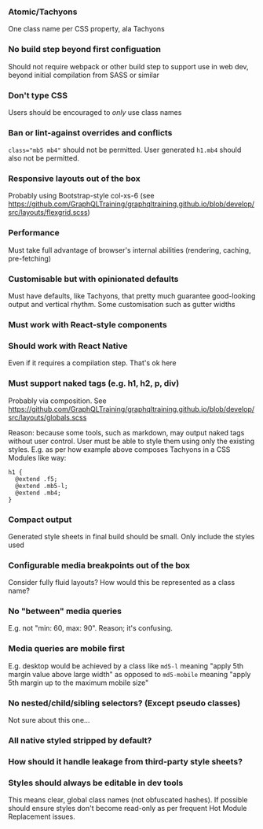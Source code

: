 ### Atomic/Tachyons

One class name per CSS property, ala Tachyons

### No build step beyond first configuation

Should not require webpack or other build step to support use in web dev, beyond initial compilation from SASS or similar

### Don't type CSS

Users should be encouraged to *only* use class names

### Ban or lint-against overrides and conflicts

`class="mb5 mb4"` should not be permitted. User generated `h1.mb4` should also not be permitted.

### Responsive layouts out of the box

Probably using Bootstrap-style col-xs-6 (see https://github.com/GraphQLTraining/graphqltraining.github.io/blob/develop/src/layouts/flexgrid.scss)

### Performance

Must take full advantage of browser's internal abilities (rendering, caching, pre-fetching)

### Customisable but with opinionated defaults

Must have defaults, like Tachyons, that pretty much guarantee good-looking output and vertical rhythm. Some customisation such as gutter widths 

### Must work with React-style components

### Should work with React Native

Even if it requires a compilation step. That's ok here

### Must support naked tags (e.g. h1, h2, p, div)

Probably via composition. See https://github.com/GraphQLTraining/graphqltraining.github.io/blob/develop/src/layouts/globals.scss

Reason: because some tools, such as markdown, may output naked tags without user control. User must be able to style them using only the existing styles. E.g. as per how example above composes Tachyons in a CSS Modules like way:


```
h1 {
  @extend .f5;
  @extend .mb5-l;
  @extend .mb4;
}
```

### Compact output

Generated style sheets in final build should be small. Only include the styles used

### Configurable media breakpoints out of the box

Consider fully fluid layouts? How would this be represented as a class name?

### No "between" media queries

E.g. not "min: 60, max: 90". Reason; it's confusing.

### Media queries are mobile first

E.g. desktop would be achieved by a class like `md5-l` meaning "apply 5th margin value above large width" as opposed to `md5-mobile` meaning "apply 5th margin up to the maximum mobile size"


### No nested/child/sibling selectors? (Except pseudo classes)

Not sure about this one...

### All native styled stripped by default?

### How should it handle leakage from third-party style sheets?

### Styles should always be editable in dev tools

This means clear, global class names (not obfuscated hashes). If possible should ensure styles don't become read-only as per frequent Hot Module Replacement issues.

